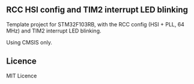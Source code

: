 ## RCC HSI config and TIM2 interrupt LED blinking
Template project for STM32F103RB, with the RCC config (HSI + PLL, 64 MHz) and
TIM2 interrupt LED blinking.

Using CMSIS only.

## Licence
MIT Licence

